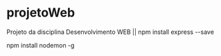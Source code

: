 # projetoWeb
Projeto da disciplina Desenvolvimento WEB ||
npm install express --save

npm install nodemon -g
